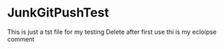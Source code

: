 # JunkGitPushTest
This is just a tst file for my testing
Delete after first use
thi is my ecloipse comment